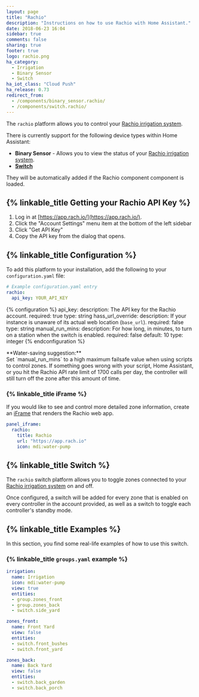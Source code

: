 ```yaml
---
layout: page
title: "Rachio"
description: "Instructions on how to use Rachio with Home Assistant."
date: 2018-06-23 16:04
sidebar: true
comments: false
sharing: true
footer: true
logo: rachio.png
ha_category:
  - Irrigation
  - Binary Sensor
  - Switch
ha_iot_class: "Cloud Push"
ha_release: 0.73
redirect_from:
  - /components/binary_sensor.rachio/
  - /components/switch.rachio/
---
```


The `rachio` platform allows you to control your [Rachio irrigation system](http://rachio.com/).

There is currently support for the following device types within Home Assistant:

- **Binary Sensor** - Allows you to view the status of your [Rachio irrigation system](http://rachio.com/).
- [**Switch**](#switch)

They will be automatically added if the Rachio component component is loaded.

## {% linkable_title Getting your Rachio API Key %}

1. Log in at [https://app.rach.io/](https://app.rach.io/).
2. Click the "Account Settings" menu item at the bottom of the left sidebar
3. Click "Get API Key"
4. Copy the API key from the dialog that opens.

## {% linkable_title Configuration %}

To add this platform to your installation, add the following to your `configuration.yaml` file:

```yaml
# Example configuration.yaml entry
rachio:
  api_key: YOUR_API_KEY
```

{% configuration %}
api_key:
  description: The API key for the Rachio account.
  required: true
  type: string
hass_url_override:
  description: If your instance is unaware of its actual web location (`base_url`).
  required: false
  type: string
manual_run_mins:
  description: For how long, in minutes, to turn on a station when the switch is enabled.
  required: false
  default: 10
  type: integer
{% endconfiguration %}

<p class='note'>
**Water-saving suggestion:**<br>
Set `manual_run_mins` to a high maximum failsafe value when using scripts to control zones. If something goes wrong with your script, Home Assistant, or you hit the Rachio API rate limit of 1700 calls per day, the controller will still turn off the zone after this amount of time.
</p>

### {% linkable_title iFrame %}

If you would like to see and control more detailed zone information, create an [iFrame](/components/panel_iframe/) that renders the Rachio web app.

```yaml
panel_iframe:
  rachio:
    title: Rachio
    url: "https://app.rach.io"
    icon: mdi:water-pump
```

## {% linkable_title Switch %}

The `rachio` switch platform allows you to toggle zones connected to your [Rachio irrigation system](http://rachio.com/) on and off.

Once configured, a switch will be added for every zone that is enabled on every controller in the account provided, as well as a switch to toggle each controller's standby mode.

## {% linkable_title Examples %}

In this section, you find some real-life examples of how to use this switch.

### {% linkable_title `groups.yaml` example %}

```yaml
irrigation:
  name: Irrigation
  icon: mdi:water-pump
  view: true
  entities:
  - group.zones_front
  - group.zones_back
  - switch.side_yard

zones_front:
  name: Front Yard
  view: false
  entities:
  - switch.front_bushes
  - switch.front_yard

zones_back:
  name: Back Yard
  view: false
  entities:
  - switch.back_garden
  - switch.back_porch
```